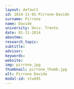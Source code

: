 ```yaml
---
layout: default 
id: 2014-11-01-Pirrone-Davide
surname: Pirrone
name: Davide
university: Univ. Trento
date: 01-11-2014
aboutme: 
research_topic: 
subtitle: 
advisor: 
keywords: 
website: 
img: pirrone.jpg
thumbnail: pirrone_thumb.jpg
alt: Pirrone Davide
modal-id: stud45
---
```

